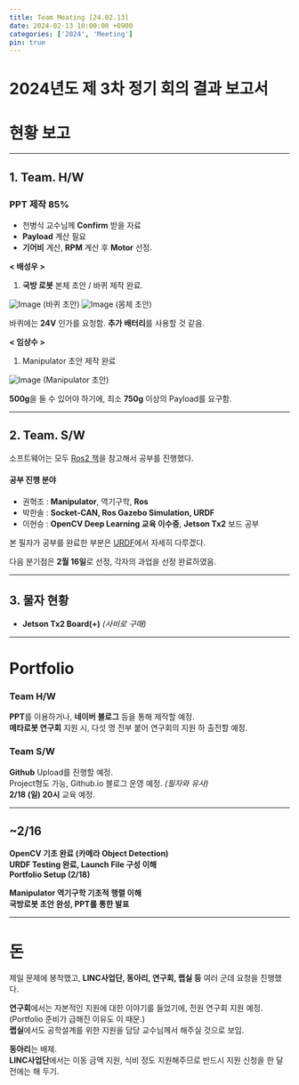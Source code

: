 ```yaml
---
title: Team Meating [24.02.13]
date: 2024-02-13 10:00:00 +0900
categories: ['2024', 'Meeting']
pin: true
---
```


# 2024년도 제 3차 정기 회의 결과 보고서

# 현황 보고  

___  
## 1. Team. H/W

### PPT 제작 85%

* 천병식 교수님께 **Confirm** 받을 자료
* **Payload** 계산 필요
* **기어비** 계산, **RPM** 계산 후 **Motor** 선정.

**< 배성우 >**
1. **국방 로봇** 본체 초안 / 바퀴 제작 완료.

![Image](/posts/debate32.png) (바퀴 초안)
![Image](/posts/debate31.png) (몸체 초안)

바퀴에는 **24V** 인가를 요청함. **추가 배터리**를 사용할 것 같음.  

**< 임상수 >**
1. Manipulator 초안 제작 완료  

![Image](/posts/debate33.png) (Manipulator 초안)

**500g**을 들 수 있어야 하기에, 최소 **750g** 이상의 Payload를 요구함.  
___  

## 2. Team. S/W

소프트웨어는 모두 [Ros2 책](https://product.kyobobook.co.kr/detail/S000001891112)을 참고해서 공부를 진행했다.  

#### 공부 진행 분야
* 권혁조 : **Manipulator**, 역기구학, **Ros**
* 박한솔 : **Socket-CAN, Ros Gazebo Simulation, URDF**
* 이현승 : **OpenCV Deep Learning 교육 이수중**, **Jetson Tx2** 보드 공부

본 필자가 공부를 완료한 부분은 [URDF](https://hs-p.github.io/posts/urdf/)에서 자세히 다루겠다.  

다음 분기점은 **2월 16일**로 선정, 각자의 과업을 선정 완료하였음.  

___  

## 3. 물자 현황 

* **Jetson Tx2 Board(+)**
*(사비로 구매)*
___  

# Portfolio

### Team H/W

**PPT**를 이용하거나, **네이버 블로그** 등을 통해 제작할 예정.  
**메타로봇 연구회** 지원 시, 다섯 명 전부 붙어 연구회의 지원 하 출전할 예정.  

### Team S/W

**Github** Upload를 진행할 예정.  
Project형도 가능, Github.io 블로그 운영 예정. *(필자와 유사)*  
**2/18 (일) 20시** 교육 예정.
___  


## ~2/16

**OpenCV 기초 완료 (카메라 Object Detection)**  
**URDF Testing 완료, Launch File 구성 이해**  
**Portfolio Setup (2/18)**  
  
**Manipulator 역기구학 기초적 행렬 이해**  
**국방로봇 초안 완성, PPT를 통한 발표**  
  
___  

# 돈

제일 문제에 봉착했고, **LINC사업단, 동아리, 연구회, 랩실 등** 여러 군데 요청을 진행했다.  

**연구회**에서는 자본적인 지원에 대한 이야기를 들었기에, 전원 연구회 지원 예정. (Portfolio 준비가 급해진 이유도 이 때문.)  
**랩실**에서도 공학설계를 위한 지원을 담당 교수님께서 해주실 것으로 보임.  

**동아리**는 배제.  
**LINC사업단**에서는 이동 금액 지원, 식비 정도 지원해주므로 반드시 지원 신청을 한 달 전에는 해 두기.  
